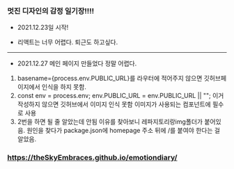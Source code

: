 ### 멋진 디자인의 감정 일기장!!!!

- 2021.12.23일 시작!

* 리액트는 너무 어렵다. 퇴근도 하고싶다.

---

- 2021.12.27 메인 페이지 만들었다 정말 어렵다.

1. basename={process.env.PUBLIC_URL}를 라우터에 적어주지 않으면 깃허브페이지에서 인식을 하지 못함.
2. const env = process.env; env.PUBLIC_URL = env.PUBLIC_URL || ""; 이거 작성하지 않으면 깃허브에서 이미지 인식 못함 이미지가 사용되는 컴포넌트에 필수로 사용
3. 2번을 하면 될 줄 알았는데 안됨 이유를 찾아보니 레파지토리랑img폴더가 붙어있음. 원인을 찾다가 package.json에 homepage 주소 뒤에 /를 붙여야 한다는 걸 알았음.

### https://theSkyEmbraces.github.io/emotiondiary/
